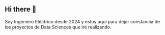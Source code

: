 ## Hi there 👋
                  
Soy Ingeniero Eléctrico desde 2024 y estoy aquí para dejar constancia de los proyectos de Data Sciences que iré realizando.
<!--
**DDRM22/DDRM22** is a ✨ _special_ ✨ repository because its `README.md` (this file) appears on your GitHub profile.

Here are some ideas to get you started:

- 🔭 I’m currently working on ...
- 🌱 I’m currently learning ...
- 👯 I’m looking to collaborate on ...
- 🤔 I’m looking for help with ...
- 💬 Ask me about ...
- 📫 How to reach me: ...
- 😄 Pronouns: ...
- ⚡ Fun fact: ...
-->
